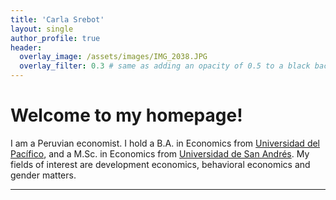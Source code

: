 ```yaml
---
title: 'Carla Srebot'
layout: single
author_profile: true
header:
  overlay_image: /assets/images/IMG_2038.JPG
  overlay_filter: 0.3 # same as adding an opacity of 0.5 to a black background
---
```


# Welcome to my homepage! #

I am a Peruvian economist. I hold a B.A. in Economics from [Universidad del Pacífico](https://www.up.edu.pe/en/), and a M.Sc. in Economics from [Universidad de San Andrés](https://udesa.edu.ar/). 
My fields of interest are development economics, behavioral economics and gender matters.

---

